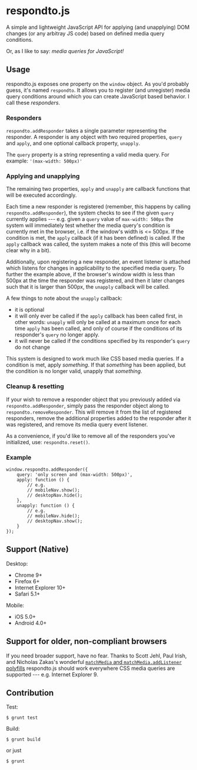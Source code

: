 # respondto.js

A simple and lightweight JavaScript API for applying (and unapplying) DOM changes (or any arbitray JS code) based on defined media query conditions.

Or, as I like to say: *media queries for JavaScript!*

## Usage

respondto.js exposes one property on the `window` object. As you'd probably guess, it's named `respondto`. It allows you to register (and unregister) media query conditions around which you can create JavaScript based behavior. I call these *responders*.

### Responders

`respondto.addResponder` takes a single parameter representing the responder. A responder is any object with two required properties, `query` and `apply`, and one optional callback property, `unapply`.

The `query` property is a string representing a valid media query. For example: `'(max-width: 500px)'`

### Applying and unapplying

The remaining two properties, `apply` and `unapply` are callback functions that will be executed accordingly.

Each time a new responder is registered (remember, this happens by calling `respondto.addResponder`), the system checks to see if the given `query` currently applies --- e.g. given a `query` value of `max-width: 500px` the system will immediately test whether the media query's condition is currently met in the browser, i.e. if the window's width is <= 500px. If the condition is met, the `apply` callback (if it has been defined) is called. If the `apply` callback was called, the system makes a note of this (this will become clear why in a bit).

Additionally, upon registering a new responder, an event listener is attached which listens for changes in applicability to the specified media query. To further the example above, if the browser's window width is less than 500px at the time the responder was registered, and then it later changes such that it is larger than 500px, the `unapply` callback will be called.

A few things to note about the `unapply` callback:

- it is optional
- it will only ever be called if the `apply` callback has been called first, in other words: `unapply` will only be called at a maximum once for each time `apply` has been called, and only of course if the conditions of its responder's `query` no longer apply.
- it will never be called if the conditions specified by its responder's `query` do not change

This system is designed to work much like CSS based media queries. If a condition is met, apply *something*. If that *something* has been applied, but the condition is no longer valid, unapply that *something*.

### Cleanup & resetting

If your wish to remove a responder object that you previously added via `respondto.addResponder`, simply pass the responder object along to `respondto.removeResponder`. This will remove it from the list of registered responders, remove the additional properties added to the responder after it was registered, and remove its media query event listener.

As a convenience, if you'd like to remove all of the responders you've initialized, use: `respondto.reset()`.

### Example

	window.respondto.addResponder({
		query: 'only screen and (max-width: 500px)',
		apply: function () {
			// e.g.
			// mobileNav.show();
			// desktopNav.hide();
		},
		unapply: function () {
			// e.g.
			// mobileNav.hide();
			// desktopNav.show();
		}
	});

## Support (Native)

Desktop:

- Chrome 9+
- Firefox 6+
- Internet Explorer 10+
- Safari 5.1+

Mobile:

- iOS 5.0+
- Android 4.0+

## Support for older, non-compliant browsers

If you need broader support, have no fear. Thanks to Scott Jehl, Paul Irish, and Nicholas Zakas's wonderful [`matchMedia` and `matchMedia.addListener` polyfills](https://github.com/paulirish/matchMedia.js/) respondto.js should work everywhere CSS media queries are supported --- e.g. Internet Explorer 9.


## Contribution

Test:

	$ grunt test

Build:

	$ grunt build

or just

	$ grunt
